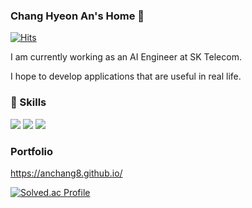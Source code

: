 ### Chang Hyeon An's Home 👋 
[![Hits](https://hits.seeyoufarm.com/api/count/incr/badge.svg?url=https%3A%2F%2Fgithub.com%2FAnchang8&count_bg=%2379C83D&title_bg=%23555555&icon=&icon_color=%23E7E7E7&title=hits&edge_flat=false)](https://hits.seeyoufarm.com)
<p>
I am currently working as an AI Engineer at SK Telecom.

I hope to develop applications that are useful in real life.

### 💪 Skills
<img src="https://img.shields.io/badge/Python-175DDC?style=flat-square&logo=Python&logoColor=blue"/>  <img src="https://img.shields.io/badge/Pytorch-EE4C2C?style=flat-square&logo=Pytorch&logoColor=yellow"/>  <img src="https://img.shields.io/badge/Flask-F5792A?style=flat-square&logo=Flask&logoColor=white"/>

### Portfolio
https://anchang8.github.io/


<!--BaekJoon Online Judge-->
[![Solved.ac Profile](http://mazassumnida.wtf/api/v2/generate_badge?boj=zzang8873)](https://solved.ac/zzang8873/)
